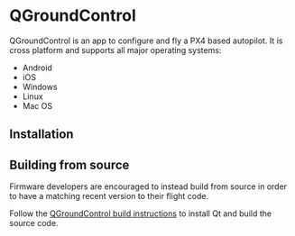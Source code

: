 # QGroundControl

QGroundControl is an app to configure and fly a PX4 based autopilot. It is cross platform and supports all major operating systems:

  * Android
  * iOS
  * Windows
  * Linux
  * Mac OS

## Installation 

## Building from source

Firmware developers are encouraged to instead build from source in order to have a matching recent version to their flight code.

Follow the [QGroundControl build instructions](https://github.com/mavlink/qgroundcontrol#obtaining-source-code) to install Qt and build the source code.

